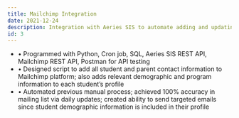 ```yaml
---
title: Mailchimp Integration
date: 2021-12-24
description: Integration with Aeries SIS to automate adding and updating parent & student email addresses to Mailchimp.
id: 3
---
```

- • Programmed with Python, Cron job, SQL, Aeries SIS REST API, Mailchimp REST API, Postman for API testing
- • Designed script to add all student and parent contact information to Mailchimp platform; also adds relevant demographic and program information to each student’s profile
- •	Automated previous manual process; achieved 100% accuracy in mailing list via daily updates; created ability to send targeted emails since student demographic information is included in their profile